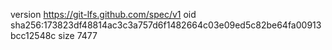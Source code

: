 version https://git-lfs.github.com/spec/v1
oid sha256:173823df48814ac3c3a757d6f1482664c03e09ed5c82be64fa00913bcc12548c
size 7477
